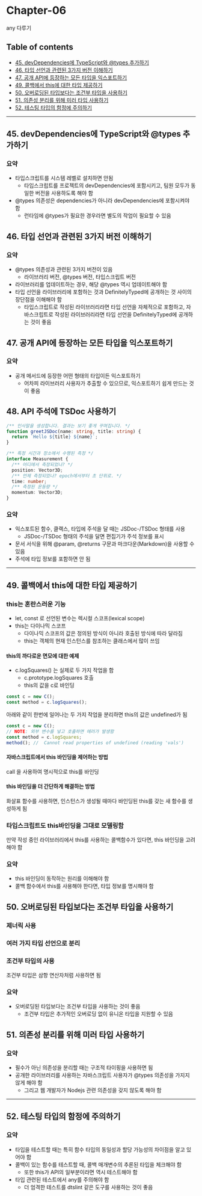 # **Chapter-06**

any 다루기

## Table of contents
- [45. devDependencies에 TypeScript와 @types 추가하기](#45-devdependencies에-typescript와-types-추가하기)
- [46. 타입 선언과 관련된 3가지 버전 이해하기](#46-타입-선언과-관련된-3가지-버전-이해하기)
- [47. 공개 API에 등장하는 모든 타입을 익스포트하기](#47-공개-api에-등장하는-모든-타입을-익스포트하기)
- [49. 콜백에서 this에 대한 타입 제공하기](#49-콜백에서-this에-대한-타입-제공하기)
- [50. 오버로딩된 타입보다는 조건부 타입을 사용하기](#50-오버로딩된-타입보다는-조건부-타입을-사용하기)
- [51. 의존성 분리를 위해 미러 타입 사용하기](#51-의존성-분리를-위해-미러-타입-사용하기)
- [52. 테스팅 타입의 함정에 주의하기](#52-테스팅-타입의-함정에-주의하기)

---

## **45. devDependencies에 TypeScript와 @types 추가하기**

### 요약
- 타입스크립트를 시스템 레벨로 설치하면 안됨
  - 타입스크립트를 프로젝트의 devDependencies에 포함시키고, 팀원 모두가 동일한 버전을 사용하도록 해야 함
- @types 의존성은 dependencies가 아니라 devDependencies에 포함시켜야 함
  - 런타임에 @types가 필요한 경우라면 별도의 작업이 필요할 수 있음

## **46. 타입 선언과 관련된 3가지 버전 이해하기**

### 요약
- @types 의존성과 관련된 3가지 버전이 있음
  - 라이브러리 버전, @types 버전, 타입스크립트 버전
- 라이브러리를 업데이트하는 경우, 해당 @types 역시 업데이트해야 함
- 타입 선언을 라이브러리에 포함하는 것과 DefinitelyTyped에 공개하는 것 사이의 장단점을 이해해야 함
  - 타입스크립트로 작성된 라이브러리라면 타입 선언을 자체적으로 포함하고, 자바스크립트로 작성된 라이브러리라면 타입 선언을 DefinitelyTyped에 공개하는 것이 좋음

## **47. 공개 API에 등장하는 모든 타입을 익스포트하기**

### 요약
- 공개 메서드에 등장한 어떤 형태의 타입이든 익스포트하기
  - 어차피 라이브러리 사용자가 추출할 수 있으므로, 익스포트하기 쉽게 만드는 것이 좋음

## **48. API 주석에 TSDoc 사용하기**

```ts
/** 인사말을 생성합니다. 결과는 보기 좋게 꾸며집니다. */
function greetJSDoc(name: string, title: string) { 
  return `Hello ${title} ${name}`;
}
```

```ts
/** 특정 시간과 장소에서 수행된 측정 */
interface Measurement {
  /** 어디에서 측정되었나? */
  position: Vector3D;
  /** 언제 측정되었나? epoch에서부터 초 단위로. */ 
  time: number;
  /** 측정된 운동량 */
  momentum: Vector3D;
}
```


### 요약
- 익스포트된 함수, 클랙스, 타입에 주석을 달 때는 JSDoc-/TSDoc 형태를 사용
  - JSDoc-/TSDoc 형태의 주석을 달면 편집기가 주석 정보를 표시
- 문서 서식을 위해 @param, @returns 구문과 마크다운(Markdown)을 사용할 수 있음
- 주석에 타입 정보를 포함하면 안 됨

---

## **49. 콜백에서 this에 대한 타입 제공하기**

### this는 혼란스러운 기능
- let, const 로 선언된 변수는 렉시컬 스코프(lexical scope)
- this는 다이나믹 스코프
  - 다이나믹 스코프의 값은 정의된 방식이 아니라 호출된 방식에 따라 달라짐
  - this는 객체의 현재 인스턴스를 참조하는 클래스에서 많이 쓰임


#### this의 까다로운 면모에 대한 예제

- c.logSquares() 는 실제로 두 가지 작업을 함
  - c.prototype.logSquares 호출
  - this의 값을 c로 바인딩

```ts
const c = new C();
const method = c.logSquares();
```

아래와 같이 한번에 일어나는 두 가지 작업을 분리하면 this의 값은 undefined가 됨

```ts
const c = new C();
// NOTE: 외부 변수를 넣고 호출하면 에러가 발생함
const method = c.logSquares;
method(); //  Cannot read properties of undefined (reading 'vals')
```

#### 자바스크립트에서 this 바인딩을 제어하는 방법
call 을 사용하여 명시적으로 this를 바인딩


#### this 바인딩을 더 간단하게 해결하는 방법
화살표 함수를 사용하면, 인스턴스가 생성될 때마다 바인딩된 this를 갖는 새 함수를 생성하게 됨


### 타입스크립트도 this바인딩을 그대로 모델링함
만약 작성 중인 라이브러리에서 this를 사용하는 콜백함수가 있다면, this 바인딩을 고려해야 함


### 요약
- this 바인딩이 동작하는 원리를 이해해야 함
- 콜백 함수에서 this를 사용해야 한다면, 타입 정보를 명시해야 함


## **50. 오버로딩된 타입보다는 조건부 타입을 사용하기**

### 제너릭 사용


### 여러 가지 타입 선언으로 분리


### 조건부 타입의 사용
조건부 타입은 삼항 연산자처럼 사용하면 됨

### 요약
- 오버로딩된 타입보다는 조건부 타입을 사용하는 것이 좋음
  - 조건부 타입은 추가적인 오버로딩 없이 유니온 타입을 지원할 수 있음


## **51. 의존성 분리를 위해 미러 타입 사용하기**

### 요약
- 필수가 아닌 의존성을 분리할 때는 구조적 타이핑을 사용하면 됨
- 공개한 라이브러리를 사용하는 자바스크립트 사용자가 @types 의존성을 가지지 않게 해야 함
  - 그리고 웹 개발자가 Nodejs 관련 의존성을 갖지 않도록 해야 함

---

## **52. 테스팅 타입의 함정에 주의하기**

### 요약
- 타입을 테스트할 때는 특히 함수 타입의 동일성과 할당 가능성의 차이점을 알고 있어야 함
- 콜백이 있는 함수를 테스트할 때, 콜백 매개변수의 추론된 타입을 체크해야 함
  - 또한 this가 API의 일부분이라면 역시 테스트해야 함
- 타입 관련된 테스트에서 any를 주의해야 함
  - 더 엄격한 테스트를 dtslint 같은 도구를 사용하는 것이 좋음
